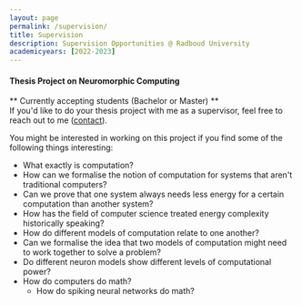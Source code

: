 ```yaml
---
layout: page
permalink: /supervision/
title: Supervision
description: Supervision Opportunities @ Radboud University
academicyears: [2022-2023]
---
```

#### Thesis Project on Neuromorphic Computing
** Currently accepting students (Bachelor or Master) **</br>
If you'd like to do your thesis project with me as a supervisor, feel free to reach out to me ([contact](https://www.ru.nl/en/people/diehl-a)).

You might be interested in working on this project if you find some of the following things interesting:
- What exactly is computation?
- How can we formalise the notion of computation for systems that aren't traditional computers?
- Can we prove that one system always needs less energy for a certain computation than another system?
- How has the field of computer science treated energy complexity historically speaking?
- How do different models of computation relate to one another?
- Can we formalise the idea that two models of computation might need to work together to solve a problem?
- Do different neuron models show different levels of computational power?
- How do computers do math?
  - How do spiking neural networks do math?
